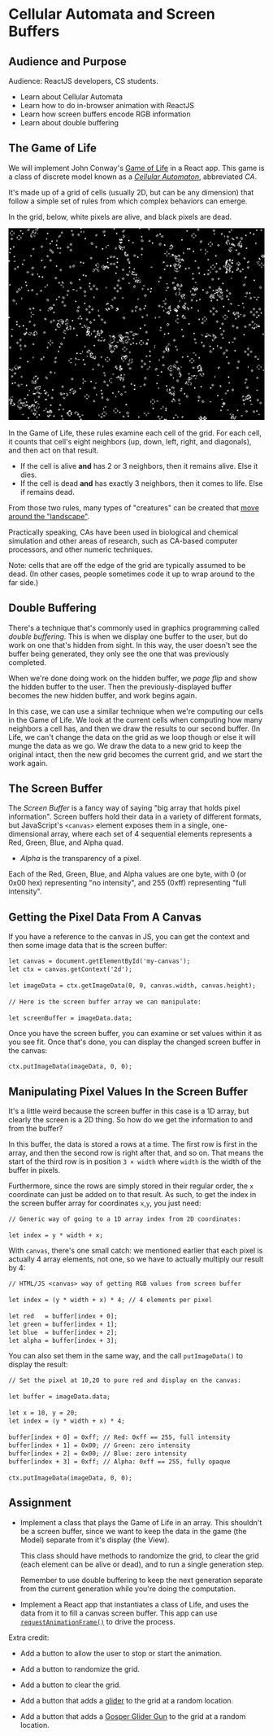 # Cellular Automata and Screen Buffers


## Audience and Purpose

Audience: ReactJS developers, CS students.

* Learn about Cellular Automata
* Learn how to do in-browser animation with ReactJS
* Learn how screen buffers encode RGB information
* Learn about double buffering


## The Game of Life

We will implement John Conway's [Game of
Life](https://en.wikipedia.org/wiki/Conway%27s_Game_of_Life) in a React
app. This game is a class of discrete model known as a *[Cellular
Automaton](https://en.wikipedia.org/wiki/Cellular_automaton)*, abbreviated *CA*.

It's made up of a grid of cells (usually 2D, but can be any dimension)
that follow a simple set of rules from which complex behaviors can
emerge.

In the grid, below, white pixels are alive, and black pixels are dead.

![Conway's Life, many generations in](img/life.png)

In the Game of Life, these rules examine each cell of the grid. For each
cell, it counts that cell's eight neighbors (up, down, left, right, and
diagonals), and then act on that result.

* If the cell is alive **and** has 2 or 3 neighbors, then it remains
  alive. Else it dies.
* If the cell is dead **and** has exactly 3 neighbors, then it comes to
  life. Else if remains dead.

From those two rules, many types of "creatures" can be created that
[move around the
"landscape"](https://www.youtube.com/watch?v=28vxPvTDh4E).

Practically speaking, CAs have been used in biological and chemical
simulation and other areas of research, such as CA-based computer
processors, and other numeric techniques.

Note: cells that are off the edge of the grid are typically assumed to
be dead. (In other cases, people sometimes code it up to wrap around to
the far side.)


## Double Buffering

There's a technique that's commonly used in graphics programming called
*double buffering*. This is when we display one buffer to the user, but
do work on one that's hidden from sight. In this way, the user doesn't
see the buffer being generated, they only see the one that was
previously completed.

When we're done doing work on the hidden buffer, we *page flip* and show
the hidden buffer to the user. Then the previously-displayed buffer
becomes the new hidden buffer, and work begins again.

In this case, we can use a similar technique when we're computing our
cells in the Game of Life. We look at the current cells when computing
how many neighbors a cell has, and then we draw the results to our
second buffer. (In Life, we can't change the data on the grid as we loop
though or else it will munge the data as we go. We draw the data to a
new grid to keep the original intact, then the new grid becomes the
current grid, and we start the work again.


## The Screen Buffer

The *Screen Buffer* is a fancy way of saying "big array that holds pixel
information". Screen buffers hold their data in a variety of different
formats, but JavaScript's `<canvas>` element exposes them in a single,
one-dimensional array, where each set of 4 sequential elements
represents a Red, Green, Blue, and Alpha quad.

* *Alpha* is the transparency of a pixel.

Each of the Red, Green, Blue, and Alpha values are one byte, with 0 (or
0x00 hex) representing "no intensity", and 255 (0xff) representing "full
intensity".


## Getting the Pixel Data From A Canvas

If you have a reference to the canvas in JS, you can get the context and then some image data that is the screen buffer:

    let canvas = document.getElementById('my-canvas');
	let ctx = canvas.getContext('2d');

	let imageData = ctx.getImageData(0, 0, canvas.width, canvas.height);

    // Here is the screen buffer array we can manipulate:

	let screenBuffer = imageData.data;

Once you have the screen buffer, you can examine or set values within it
as you see fit. Once that's done, you can display the changed screen
buffer in the canvas:

    ctx.putImageData(imageData, 0, 0);


## Manipulating Pixel Values In the Screen Buffer

It's a little weird because the screen buffer in this case is a 1D
array, but clearly the screen is a 2D thing. So how do we get the
information to and from the buffer?

In this buffer, the data is stored a rows at a time. The first row is
first in the array, and then the second row is right after that, and so
on. That means the start of the third row is in position `3 × width`
where `width` is the width of the buffer in pixels.

Furthermore, since the rows are simply stored in their regular order,
the `x` coordinate can just be added on to that result. As such, to get
the index in the screen buffer array for coordinates `x`,`y`, you just
need:

    // Generic way of going to a 1D array index from 2D coordinates:

    let index = y * width + x;

With `canvas`, there's one small catch: we mentioned earlier that each
pixel is actually 4 array elements, not one, so we have to actually
multiply our result by 4:

    // HTML/JS <canvas> way of getting RGB values from screen buffer

	let index = (y * width + x) * 4; // 4 elements per pixel

	let red   = buffer[index + 0];
	let green = buffer[index + 1];
	let blue  = buffer[index + 2];
	let alpha = buffer[index + 3];

You can also set them in the same way, and the call `putImageData()` to display the result:

    // Set the pixel at 10,20 to pure red and display on the canvas:

    let buffer = imageData.data;

    let x = 10, y = 20;
	let index = (y * width + x) * 4;

	buffer[index + 0] = 0xff; // Red: 0xff == 255, full intensity
	buffer[index + 1] = 0x00; // Green: zero intensity
	buffer[index + 2] = 0x00; // Blue: zero intensity
	buffer[index + 3] = 0xff; // Alpha: 0xff == 255, fully opaque

	ctx.putImageData(imageData, 0, 0);


## Assignment

* Implement a class that plays the Game of Life in an array. This
  shouldn't be a screen buffer, since we want to keep the data in the
  game (the Model) separate from it's display (the View).

  This class should have methods to randomize the grid, to clear the
  grid (each element can be alive or dead), and to run a single
  generation step.

  Remember to use double buffering to keep the next generation separate
  from the current generation while you're doing the computation.

* Implement a React app that instantiates a class of Life, and uses the
  data from it to fill a canvas screen buffer. This app can use
  [`requestAnimationFrame()`](https://developer.mozilla.org/en-US/docs/Web/API/window/requestAnimationFrame)
  to drive the process.

Extra credit:

* Add a button to allow the user to stop or start the animation.

* Add a button to randomize the grid.

* Add a button to clear the grid.

* Add a button that adds a
  [glider](https://en.wikipedia.org/wiki/Glider_(Conway%27s_Life)) to
  the grid at a random location.

* Add a button that adds a [Gosper Glider
  Gun](https://en.wikipedia.org/wiki/Gun_(cellular_automaton)) to the
  grid at a random location.
